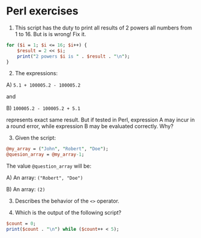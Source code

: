 # Perl exercises

1. This script has the duty to print all results of 2 powers all numbers from 1 to 16. But is is wrong! Fix it.

```perl
for ($i = 1; $i <= 16; $i++) {
    $result = 2 << $i;
    print("2 powers $i is " . $result . "\n");
}
```

2. The expressions:

A) `5.1 + 100005.2 - 100005.2`

and

B) `100005.2 - 100005.2 + 5.1`

represents exact same result. But if tested in Perl, expression A may incur in a round error, while expression B may be evaluated correctly. Why?

3. Given the script:

```perl
@my_array = ("John", "Robert", "Doe");
@quesion_array = @my_array-1;
```

The value `@question_array` will be:

A) An array: `("Robert", "Doe")`

B) An array: `(2)`

3. Describes the behavior of the `<>` operator.

4. Which is the output of the following script?
```perl
$count = 0;
print($count . "\n") while ($count++ < 5);
```